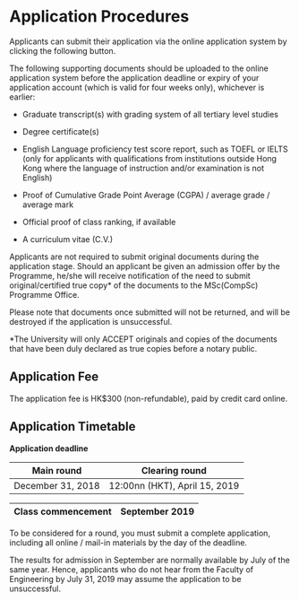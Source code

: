 # Application Procedures

Applicants can submit their application via the online application system by clicking the following button.

The following supporting documents should be uploaded to the online application system before the application deadline or expiry of your application account (which is valid for four weeks only), whichever is earlier:

   - Graduate transcript(s) with grading system of all tertiary level studies

   - Degree certificate(s)

   - English Language proficiency test score report, such as TOEFL or IELTS (only for applicants with qualifications from institutions outside Hong Kong where the language of instruction and/or examination is not English)

   - Proof of Cumulative Grade Point Average (CGPA) / average grade / average mark

   - Official proof of class ranking, if available

   - A curriculum vitae (C.V.)

Applicants are not required to submit original documents during the application stage.  Should an applicant be given an admission offer by the Programme, he/she will receive notification of the need to submit original/certified true copy* of the documents to the MSc(CompSc) Programme Office.

Please note that documents once submitted will not be returned, and will be destroyed if the application is unsuccessful.

*The University will only ACCEPT originals and copies of the documents that have been duly declared as true copies before a notary public.

## Application Fee

The application fee is HK$300 (non-refundable), paid by credit card online.

## Application Timetable

**Application deadline**

|Main round        |      Clearing round          |
|------------------|------------------------------|
|December 31, 2018 |12:00nn (HKT), April 15, 2019 |

|Class commencement |September 2019 |
|---------|---------|

To be considered for a round, you must submit a complete application, including all online / mail-in materials by the day of the deadline.

The results for admission in September are normally available by July of the same year. Hence, applicants who do not hear from the Faculty of Engineering by July 31, 2019 may assume the application to be unsuccessful.